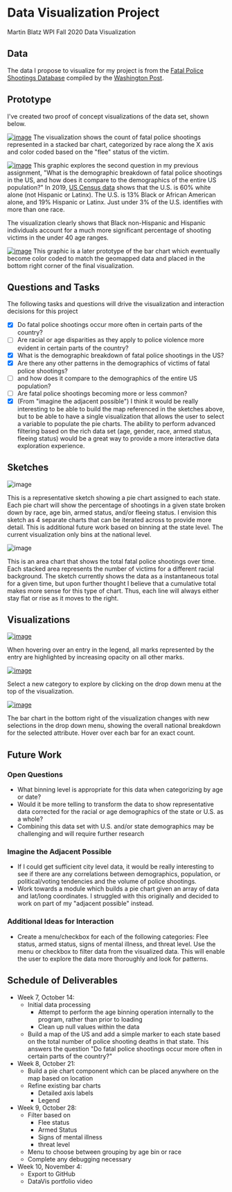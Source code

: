 # Data Visualization Project
Martin Blatz
WPI
Fall 2020
Data Visualization

## Data
The data I propose to visualize for my project is from the [Fatal Police Shootings Database](https://gist.github.com/martinblatz/e7f1d853eec2cb8cafd3ffbdc068f494) compiled by the [Washington Post](https://www.washingtonpost.com).

## Prototype
I've created two proof of concept visualizations of the data set, shown below.

[![image](https://user-images.githubusercontent.com/68836117/94756820-8e11a280-0366-11eb-9801-81533672c616.png)](https://vizhub.com/martinblatz/b41be4226589490bb271121cc9488ca5)
The visualization shows the count of fatal police shootings represented in a stacked bar chart, categorized by race along the X axis and color coded based on the "flee" status of the victim.

[![image](https://user-images.githubusercontent.com/68836117/94756938-ed6fb280-0366-11eb-8206-afe7f4de55bd.png)](https://vizhub.com/martinblatz/eb72f6e679a64e49982b9f1440d0ef9e)
This graphic explores the second question in my previous assignment, "What is the demographic breakdown of fatal police shootings in the US, and how does it compare to the demographics of the entire US population?" In 2019, [US Census data](https://www.census.gov/quickfacts/fact/table/US/PST045219) shows that the U.S. is 60% white alone (not Hispanic or Latinx). The U.S. is 13% Black or African American alone, and 19% Hispanic or Latinx. Just under 3% of the U.S. identifies with more than one race. 

The visualization clearly shows that Black non-Hispanic and Hispanic individuals account for a much more significant percentage of shooting victims in the under 40 age ranges.

[![image](https://user-images.githubusercontent.com/68836117/98060770-6e174800-1e18-11eb-8169-9353d6089a4d.PNG)](https://vizhub.com/martinblatz/3ec586d080e5447dbb0774aabc392acd)
This graphic is a later prototype of the bar chart which eventually become color coded to match the geomapped data and placed in the bottom right corner of the final visualization.

## Questions and Tasks
The following tasks and questions will drive the visualization and interaction decisions for this project
- [x] Do fatal police shootings occur more often in certain parts of the country?
- [ ] Are racial or age disparities as they apply to police violence more evident in certain parts of the country?
- [x] What is the demographic breakdown of fatal police shootings in the US? 
- [x] Are there any other patterns in the demographics of victims of fatal police shootings?
- [ ] and how does it compare to the demographics of the entire US population?
- [ ] Are fatal police shootings becoming more or less common?
- [x] (From "imagine the adjacent possible") I think it would be really interesting to be able to build the map referenced in the sketches above, but to be able to have a single visualization that allows the user to select a variable to populate the pie charts. The ability to perform advanced filtering based on the rich data set (age, gender, race, armed status, fleeing status) would be a great way to provide a more interactive data exploration experience. 

## Sketches

![image](https://user-images.githubusercontent.com/68836117/94757350-062c9800-0368-11eb-9e40-f0e97753a6b5.png)

This is a representative sketch showing a pie chart assigned to each state. Each pie chart will show the percentage of shootings in a given state broken down by race, age bin, armed status, and/or fleeing status. I envision this sketch as 4 separate charts that can be iterated across to provide more detail. This is additional future work based on binning at the state level. The current visualization only bins at the national level.

![image](https://user-images.githubusercontent.com/68836117/94757428-2f4d2880-0368-11eb-8b4a-1b8440bc5c06.png)

This is an area chart that shows the total fatal police shootings over time. Each stacked area represents the number of victims for a different racial background. The sketch currently shows the data as a instantaneous total for a given time, but upon further thought I believe that a cumulative total makes more sense for this type of chart. Thus, each line will always either stay flat or rise as it moves to the right.

## Visualizations

[![image](https://user-images.githubusercontent.com/68836117/98062460-0fec6400-1e1c-11eb-8603-4d04c23ef53a.PNG)](https://vizhub.com/martinblatz/fa7ccb3fee8540e4933b8dd78604b077)

When hovering over an entry in the legend, all marks represented by the entry are highlighted by increasing opacity on all other marks.

[![image](https://user-images.githubusercontent.com/68836117/98062493-20044380-1e1c-11eb-8d9a-f38944f68606.PNG)](https://vizhub.com/martinblatz/fa7ccb3fee8540e4933b8dd78604b077)

Select a new category to explore by clicking on the drop down menu at the top of the visualization. 

[![image](https://user-images.githubusercontent.com/68836117/98062414-fba86700-1e1b-11eb-8f6f-a5e8f8899ddf.PNG)](https://vizhub.com/martinblatz/fa7ccb3fee8540e4933b8dd78604b077)

The bar chart in the bottom right of the visualization changes with new selections in the drop down menu, showing the overall national breakdown for the selected attribute. Hover over each bar for an exact count.

## Future Work

### Open Questions
- What binning level is appropriate for this data when categorizing by age or date?
- Would it be more telling to transform the data to show representative data corrected for the racial or age demographics of the state or U.S. as a whole?
- Combining this data set with U.S. and/or state demographics may be challenging and will require further research

### Imagine the Adjacent Possible
- If I could get sufficient city level data, it would be really interesting to see if there are any correlations between demographics, population, or political/voting tendencies and the volume of police shootings.
- Work towards a module which builds a pie chart given an array of data and lat/long coordinates. I struggled with this originally and decided to work on part of my "adjacent possible" instead.

### Additional Ideas for Interaction 
- Create a menu/checkbox for each of the following categories: Flee status, armed status, signs of mental illness, and threat level. Use the menu or checkbox to filter data from the visualized data. This will enable the user to explore the data more thoroughly and look for patterns.

## Schedule of Deliverables
- Week 7, October 14:
  - Initial data processing
    - Attempt to perform the age binning operation internally to the program, rather than prior to loading
    - Clean up null values within the data
  - Build a map of the US and add a simple marker to each state based on the total number of police shooting deaths in that state. This answers the question "Do fatal police shootings occur more often in certain parts of the country?"
- Week 8, October 21:
  - Build a pie chart component which can be placed anywhere on the map based on location
  - Refine existing bar charts
    - Detailed axis labels
    - Legend
- Week 9, October 28:
  - Filter based on
    - Flee status
    - Armed Status
    - Signs of mental illness
    - threat level
  - Menu to choose between grouping by age bin or race
  - Complete any debugging necessary
- Week 10, November 4:
  - Export to GitHub
  - DataVis portfolio video
